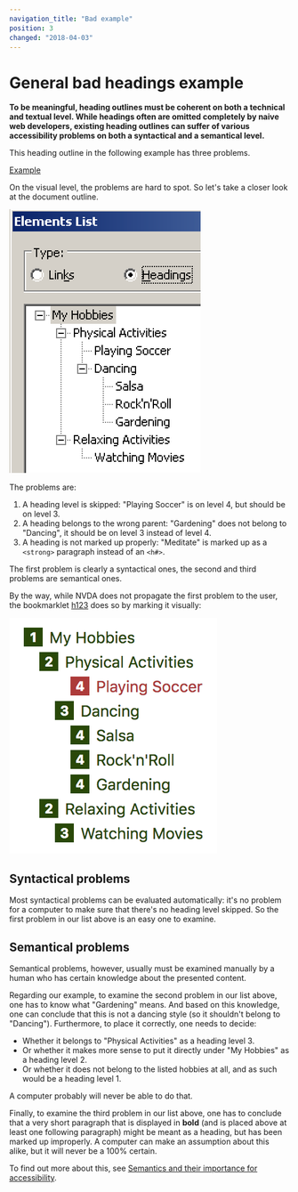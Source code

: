 ```yaml
---
navigation_title: "Bad example"
position: 3
changed: "2018-04-03"
---
```


# General bad headings example

**To be meaningful, heading outlines must be coherent on both a technical and textual level. While headings often are omitted completely by naive web developers, existing heading outlines can suffer of various accessibility problems on both a syntactical and a semantical level.**

This heading outline in the following example has three problems.

[Example](_examples/generally-bad-headings)

On the visual level, the problems are hard to spot. So let's take a closer look at the document outline.

![Document outline of NVDA](_media/document-outline-of-nvda.png)

The problems are:

1. A heading level is skipped: "Playing Soccer" is on level 4, but should be on level 3.
2. A heading belongs to the wrong parent: "Gardening" does not belong to "Dancing", it should be on level 3 instead of level 4.
3. A heading is not marked up properly: "Meditate" is marked up as a `<strong>` paragraph instead of an `<h#>`.

The first problem is clearly a syntactical ones, the second and third problems are semantical ones.

By the way, while NVDA does not propagate the first problem to the user, the bookmarklet [h123](/setup/browsers/bookmarklets/h123) does so by marking it visually:

![Document outline of h123](_media/document-outline-of-h123.png)

## Syntactical problems

Most syntactical problems can be evaluated automatically: it's no problem for a computer to make sure that there's no heading level skipped. So the first problem in our list above is an easy one to examine.

## Semantical problems

Semantical problems, however, usually must be examined manually by a human who has certain knowledge about the presented content.

Regarding our example, to examine the second problem in our list above, one has to know what "Gardening" means. And based on this knowledge, one can conclude that this is not a dancing style (so it shouldn't belong to "Dancing"). Furthermore, to place it correctly, one needs to decide:

- Whether it belongs to "Physical Activities" as a heading level 3.
- Or whether it makes more sense to put it directly under "My Hobbies" as a heading level 2.
- Or whether it does not belong to the listed hobbies at all, and as such would be a heading level 1.

A computer probably will never be able to do that.

Finally, to examine the third problem in our list above, one has to conclude that a very short paragraph that is displayed in **bold** (and is placed above at least one following paragraph) might be meant as a heading, but has been marked up improperly. A computer can make an assumption about this alike, but it will never be a 100% certain.

To find out more about this, see [Semantics and their importance for accessibility](/knowledge/semantics).